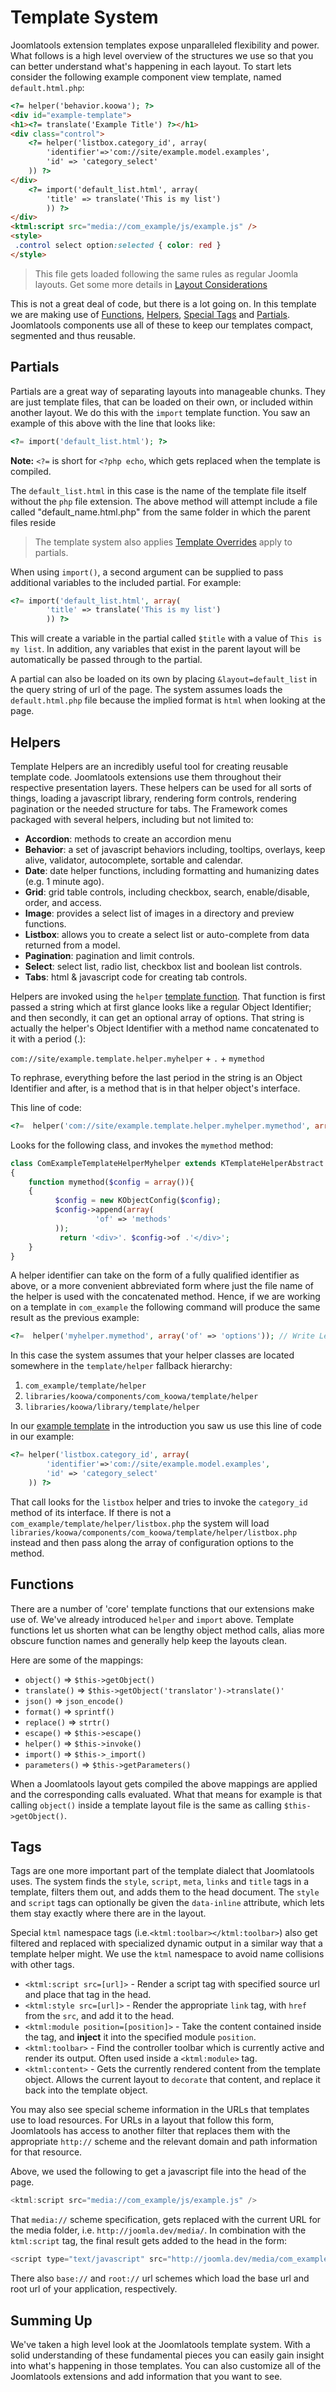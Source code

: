 # Template System

Joomlatools extension templates expose unparalleled flexibility and power. What follows is a high level overview of the structures
we use so that you can better understand what's happening in each layout.
<a name="example-template"></a>
To start lets consider the following example component view template, named `default.html.php`:

```html
<?= helper('behavior.koowa'); ?>
<div id="example-template">
<h1><?= translate('Example Title') ?></h1>
<div class="control">
    <?= helper('listbox.category_id', array(
        'identifier'=>'com://site/example.model.examples',
        'id' => 'category_select'
    )) ?>
</div>
    <?= import('default_list.html', array(
        'title' => translate('This is my list')
        )) ?>
</div>
<ktml:script src="media://com_example/js/example.js" />
<style>
 .control select option:selected { color: red }
</style>
```

>This file gets loaded following the same rules as regular Joomla layouts. Get some more details
 in [Layout Considerations](layout-considerations.md)

This is not a great deal of code, but there is a lot going on. In this template we are making use of [Functions](#functions),
[Helpers](#helpers), [Special Tags](#tags) and [Partials](#partials). Joomlatools components use all of
these to keep our templates compact, segmented and thus reusable.

## Partials

Partials are a great way of separating layouts into manageable chunks. They are just template files, that can be loaded on
their own, or included within another layout. We do this with the `import` template function. You saw an example of this above
with the line that looks like:

```php
<?= import('default_list.html'); ?>
```
**Note:** `<?=` is short for `<?php echo`, which gets replaced when the template is compiled.

The `default_list.html` in this case is the name of the template file itself without the `php` file extension. The above
method will attempt include a file called "default_name.html.php" from the same folder in which the parent files reside

> The template system also applies [Template Overrides](layout-considerations.md) apply to partials.

When using `import()`, a second argument can be supplied to pass additional variables to the included partial. For example:

```php
<?= import('default_list.html', array(
        'title' => translate('This is my list')
        )) ?>
```

This will create a variable in the partial called `$title` with a value of `This is my list`. In addition, any variables that exist in the
parent layout will be automatically be passed through to the partial.

A partial can also be loaded on its own by placing `&layout=default_list` in the query string of url of the page. The system
assumes loads the `default.html.php` file because the implied format is `html` when looking at the page.


## Helpers

Template Helpers are an incredibly useful tool for creating reusable template code. Joomlatools extensions use them throughout
their respective presentation layers. These helpers can be used for all sorts of things, loading a javascript library, rendering form controls,
rendering pagination or the needed structure for tabs.
The Framework comes packaged with several helpers, including but not limited to:

* **Accordion**:    methods to create an accordion menu
* **Behavior**:     a set of javascript behaviors including, tooltips, overlays, keep alive, validator, autocomplete, sortable and calendar.
* **Date**:         date helper functions, including formatting and humanizing dates (e.g. 1 minute ago).
* **Grid**:         grid table controls, including checkbox, search, enable/disable, order, and access.
* **Image**:        provides a select list of images in a directory and preview functions.
* **Listbox**:      allows you to create a select list or auto-complete from data returned from a model.
* **Pagination**:   pagination and limit controls.
* **Select**:       select list, radio list, checkbox list and boolean list controls.
* **Tabs**:         html & javascript code for creating tab controls.

Helpers are invoked using the `helper` [template function](#functions). That function is first passed a string
which at first glance looks like a regular Object Identifier; and then secondly, it can get an optional array of options. That
string is actually the helper's Object Identifier with a method name concatenated to it with a period (.):

`com://site/example.template.helper.myhelper` + `.` + `mymethod`

To rephrase, everything before the last period in the string is an Object Identifier and after, is a method that is in
that helper object's interface.

This line of code:
```php
<?=  helper('com://site/example.template.helper.myhelper.mymethod', array('of' => 'options'));
```
Looks for the following class, and invokes the `mymethod` method:
<a name="myhelper"></a>
```php
class ComExampleTemplateHelperMyhelper extends KTemplateHelperAbstract
{
    function mymethod($config = array()){
    {
          $config = new KObjectConfig($config);
          $config->append(array(
                   'of' => 'methods'
          ));
           return '<div>'. $config->of .'</div>';
    }
}
```
A helper identifier can take on the form of a fully qualified identifier as above, or a more convenient abbreviated form where just the file name
of the helper is used with the concatenated method. Hence, if we are working on a template in `com_example` the following command will
produce the same result as the previous example:

```php
<?=  helper('myhelper.mymethod', array('of' => 'options')); // Write Less Code
```

In this case the system assumes that your helper classes are located somewhere in the `template/helper` fallback
hierarchy:

1. `com_example/template/helper`
2. `libraries/koowa/components/com_koowa/template/helper`
3. `libraries/koowa/library/template/helper`

In our [example template](#example-template) in the introduction you saw us use this line of code in our example:
```php
<?= helper('listbox.category_id', array(
        'identifier'=>'com://site/example.model.examples',
        'id' => 'category_select'
    )) ?>
```
That call looks for the `listbox` helper and tries to invoke the `category_id` method of its interface. If there is not
a `com_example/template/helper/listbox.php` the system will load `libraries/koowa/components/com_koowa/template/helper/listbox.php`
instead and then pass along the array of configuration options to the method.


## Functions

There are a number of 'core' template functions that our extensions make use of. We've already introduced `helper` and `import` above.
Template functions let us shorten what can be lengthy object method calls, alias more obscure function names and generally help
keep the layouts clean.

Here are some of the mappings:

* `object()` => `$this->getObject()`
* `translate()` => `$this->getObject('translator')->translate()'`
* `json()` => `json_encode()`
* `format()` => `sprintf()`
* `replace()` => `strtr()`
* `escape()` => `$this->escape()`
* `helper()` => `$this->invoke()`
* `import()` => `$this->_import()`
* `parameters()` => `$this->getParameters()`

When a Joomlatools layout gets compiled the above mappings are applied and the corresponding calls evaluated. What that means
for example is that calling `object()` inside a template layout file is the same as calling `$this->getObject()`.

## Tags

Tags are one more important part of the template dialect that Joomlatools uses. The system finds the `style`, `script`,
`meta`, `links` and `title` tags in a template, filters them out, and adds them to the head document. The `style` and `script` tags
can optionally be given the `data-inline` attribute, which lets them stay exactly where there are in the layout.

Special `ktml` namespace tags (i.e.`<ktml:toolbar></ktml:toolbar>`) also get filtered and replaced with specialized dynamic
output in a similar way that a template helper might. We use the `ktml` namespace to avoid name collisions with other tags.

* `<ktml:script src=[url]>` - Render a script tag with specified source url and place that tag in the head.
* `<ktml:style src=[url]>`  - Render the appropriate `link` tag, with `href` from the `src`, and add it to the head.
* `<ktml:module position=[position]>` - Take the content contained inside the tag, and **inject** it into the specified module `position`.
* `<ktml:toolbar>` - Find the controller toolbar which is currently active and render its output. Often used inside a `<ktml:module>` tag.
* `<ktml:content>` - Gets the currently rendered content from the template object. Allows the current layout to `decorate` that content,
and replace it back into the template object.

You may also see special scheme information in the URLs that templates use to load resources. For URLs in a layout that follow this form,
Joomlatools has access to another filter that replaces them with the appropriate `http://` scheme and the relevant domain and path information
for that resource.

Above, we used the following to get a javascript file into the head of the page.
  ```javascript
  <ktml:script src="media://com_example/js/example.js" />
  ```

That `media://` scheme specification, gets replaced with the current URL for the media folder, i.e. `http://joomla.dev/media/`. In
combination with the `ktml:script` tag, the final result gets added to the head in the form:

```javascript
<script type="text/javascript" src="http://joomla.dev/media/com_example/js/example.js"></script>
```
There also `base://` and `root://` url schemes which load the base url and root url of your application, respectively.

## Summing Up

We've taken a high level look at the Joomlatools template system. With a solid understanding of these fundamental pieces you can
easily gain insight into what's happening in those templates.  You can also customize all of the Joomlatools extensions and
add information that you want to see.



